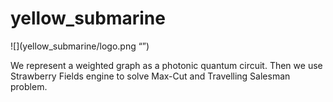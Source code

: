# yellow_submarine

![](yellow_submarine/logo.png “”)

We represent a weighted graph as a photonic quantum circuit. Then we use Strawberry Fields engine to solve Max-Cut and Travelling Salesman problem.

